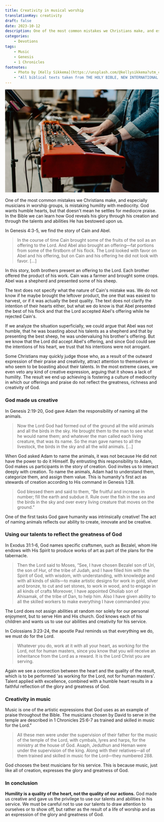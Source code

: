 ```yaml
---
title: Creativity in musical worship
translationKey: creativity
draft: false
date: 2023-10-12
description: One of the most common mistakes we Christians make, and especially musicians, is mistaking humility with mediocrity...
categories:
    - Devotions
tags:
    - Music
    - Genesis
    - 1 Chronicles
footnotes: 
    - Photo by [Kelly Sikkema](https://unsplash.com/@kellysikkema?utm_content=creditCopyText&utm_medium=referral&utm_source=unsplash) on [Unsplash](https://unsplash.com/photos/4qnhBQv4qcg?utm_content=creditCopyText&utm_medium=referral&utm_source=unsplash)
    - "All biblical texts taken from THE HOLY BIBLE, NEW INTERNATIONAL VERSION®, NIV® Copyright © 1973, 1978, 1984, 2011 by Biblica, Inc.™ Used by permission. All rights reserved worldwide."
---
```


![Photo of a person playing red and black piano](images/keyboard-player.jpg)

One of the most common mistakes we Christians make, and especially musicians in worship groups, is mistaking humility with mediocrity. God wants humble hearts, but that doesn't mean he settles for mediocre praise. In the Bible we can learn how God reveals his glory through his creation and through the talents and abilities He has bestowed upon us.

In Genesis 4:3-5, we find the story of Cain and Abel.

> In the course of time Cain brought some of the fruits of the soil as an offering to the Lord. And Abel also brought an offering—fat portions from some of the firstborn of his flock. The Lord looked with favor on Abel and his offering, but on Cain and his offering he did not look with favor. [...]

In this story, both brothers present an offering to the Lord. Each brother offered the product of his work. Cain was a farmer and brought some crops. Abel was a shepherd and presented some of his sheep.

The text does not specify what the nature of Cain's mistake was. We do not know if he maybe brought the leftover product, the one that was easiest to harvest, or if it was actually the best quality. The text does not clarify the intention of their hearts either, but what we do know is that Abel presented the best of his flock and that the Lord accepted Abel's offering while he rejected Cain's.

If we analyze the situation superficially, we could argue that Abel was not humble, that he was boasting about his talents as a shepherd and that by presenting the best sheep, he was undervaluing his brother's offering. But we know that the Lord did accept Abel's offering, and since God could see the intentions of his heart, we trust that his intentions were not arrogant.

Some Christians may quickly judge those who, as a result of the outward expression of their praise and creativity, attract attention to themselves or who seem to be boasting about their talents. In the most extreme cases, we even veto any kind of creative expression, arguing that it shows a lack of humility. The result we end up achieving is fostering a culture of mediocrity in which our offerings and praise do not reflect the greatness, richness and creativity of God.

### God made us creative

In Genesis 2:19-20, God gave Adam the responsibility of naming all the animals.

> Now the Lord God had formed out of the ground all the wild animals and all the birds in the sky. He brought them to the man to see what he would name them; and whatever the man called each living creature, that was its name. So the man gave names to all the livestock, the birds in the sky and all the wild animals. [...]

When God asked Adam to name the animals, it was not because He did not have the power to do it Himself. By entrusting this responsibility to Adam, God makes us participants in the story of creation. God invites us to interact deeply with creation. To name the animals, Adam had to understand them, categorize them, and assign them value. This is humanity's first act as stewards of creation according to His command in Genesis 1:28.

 > God blessed them and said to them, “Be fruitful and increase in number; fill the earth and subdue it. Rule over the fish in the sea and the birds in the sky and over every living creature that moves on the ground.”

One of the first tasks God gave humanity was intrinsically creative! The act of naming animals reflects our ability to create, innovate and be creative.

### Using our talents to reflect the greatness of God

In Exodus 31:1-6, God names specific craftsmen, such as Bezalel, whom He endows with His Spirit to produce works of art as part of the plans for the tabernacle.

> Then the Lord said to Moses, “See, I have chosen Bezalel son of Uri, the son of Hur, of the tribe of Judah, and I have filled him with the Spirit of God, with wisdom, with understanding, with knowledge and with all kinds of skills—to make artistic designs for work in gold, silver and bronze, to cut and set stones, to work in wood, and to engage in all kinds of crafts Moreover, I have appointed Oholiab son of Ahisamak, of the tribe of Dan, to help him. Also I have given ability to all the skilled workers to make everything I have commanded you:

The Lord does not assign abilities at random nor solely for our personal enjoyment, but to serve Him and His church. God knows each of his children and wants us to use our abilities and creativity for his service.

In Colossians 3:23-24, the apostle Paul reminds us that everything we do, we must do for the Lord.

> Whatever you do, work at it with all your heart, as working for the Lord, not for human masters, since you know that you will receive an inheritance from the Lord as a reward. It is the Lord Christ you are serving.

Again we see a connection between the heart and the quality of the result, which is to be performed 'as working for the Lord, not for human masters'. Talent applied with excellence, combined with a humble heart results in a faithful reflection of the glory and greatness of God.

### Creativity in music

Music is one of the artistic expressions that God uses as an example of praise throughout the Bible. The musicians chosen by David to serve in the temple are described in 1 Chronicles 25:6-7 as trained and skilled in music for the Lord.”

> All these men were under the supervision of their father for the music of the temple of the Lord, with cymbals, lyres and harps, for the ministry at the house of God. Asaph, Jeduthun and Heman were under the supervision of the king. Along with their relatives—all of them trained and skilled in music for the Lord—they numbered 288.

God chooses the best musicians for his service. This is because music, just like all of creation, expresses the glory and greatness of God.

### In conclusion

**Humility is a quality of the heart, not the quality of our actions.** God made us creative and gave us the privilege to use our talents and abilities in his service. We must be careful not to use our talents to draw attention to ourselves or to show off, but rather as the result of a life of worship and as an expression of the glory and greatness of God.
